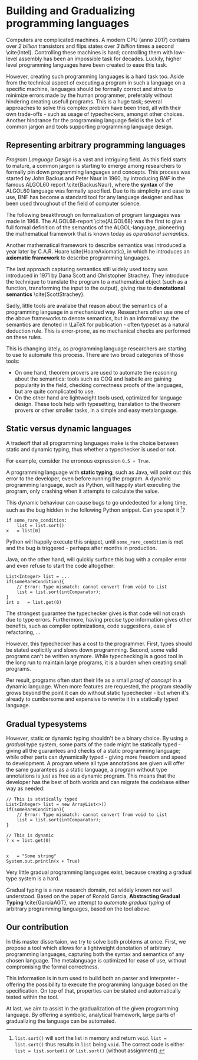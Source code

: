 
 Building and Gradualizing programming languages
=================================================


Computers are complicated machines. A modern CPU (anno 2017) contains over _2 billion_ transistors and flips states over _3 billion_ times a second \cite{Intel}. Controlling these machines is hard; controlling them with low-level assembly has been an impossible task for decades. Luckily, higher level programming languages have been created to ease this task.


However, creating such programming languages is a hard task too. Aside from the technical aspect of executing a program in such a language on a specific machine, languages should be formally correct and strive to minimize errors made by the human programmer, preferably without hindering creating usefull programs. This is a huge task; several approaches to solve this complex problem have been tried, all with their own trade-offs - such as usage of typecheckers, amongst other choices.
Another hindrance for the programming language field is the lack of common jargon and tools supporting programming language design. 


 Representing arbitrary programming languages
----------------------------------------------

_Program Language Design_ is a vast and intriguing field. As this field starts to mature, a common jargon is starting to emerge among researchers to formally pin down programming languages and concepts. This process was started by John Backus and Peter Naur in 1960, by introducing _BNF_ in the famous ALGOL60 report \cite{BackusNaur}, where the __syntax__ of the ALGOL60 language was formally specified. Due to its simplicity and ease to use, BNF has become a standard tool for any language designer and has been used throughout of the field of computer science.

The following breakthrough on formalization of program languages was made in 1968. The ALGOL68-report \cite{ALGOL68} was the first to give a full formal definition of the semantics of the ALGOL-language, pioneering the mathematical framework that is known today as _operational semantics_.

Another mathematical framework to describe semantics was introduced a year later by C.A.R. Hoare \cite{HoareAxiomatic}, in which he introduces an __axiomatic framework__ to describe programming languages.

The last approach capturing semantics still widely used today was introduced in 1971 by Dana Scott and Christopher Strachey. They introduce the technique to translate the program to a mathematical object (such as a function, transforming the input to the output), giving rise to __denotational semantics__ \cite{ScottStrachey}.

Sadly, little tools are availabe that reason about the semantics of a programming language in a mechanized way. Researchers often use one of the above frameworks to denote semantics, but in an informal way: the semantics are denoted in \LaTeX for publication - often typeset as a natural deduction rule. This is error-prone, as no mechanical checks are performed on these rules. 

This is changing lately, as programming language researchers are starting to use to automate this process. There are two broad categories of those tools:

- On one hand, theorem provers are used to automate the reasoning about the semantics: tools such as COQ and Isabelle are gaining popularity in the field, checking correctness proofs of the languages, but are quite complicated to use.
- On the other hand are lightweight tools used, optimized for language design. These tools help with typesetting, translation to the theorem provers or other smaller tasks, in a simple and easy metalanguage.


 Static versus dynamic languages
---------------------------------

A tradeoff that all programming languages make is the choice between static and dynamic typing, thus whether a typechecker is used or not. 

For example, consider the erronous expression `0.5 + True`. 

A programming language with __static typing__, such as Java, will point out this error to the developer, even before running the program. A dynamic programming language, such as Python, will happily start executing the program, only crashing when it attempts to calculate the value.

This dynamic behaviour can cause bugs to go undedected for a long time, such as the bug hidden in the following Python snippet. Can you spot it [^pythonBug]?


	if some_rare_condition:
		list = list.sort()
	x	= list[0]


[^pythonBug]: `list.sort()` will sort the list in memory and return `void`. `list = list.sort()` thus results in `list` being `void`. The correct code is either `list = list.sorted()` or `list.sort()` (without assignment).

Python will happily execute this snippet, until `some_rare_condition` is met and the bug is triggered - perhaps after months in production.

Java, on the other hand, will quickly surface this bug with a compiler error and even refuse to start the code altogether:


	List<Integer> list = ...
	if(someRareCondition){
		// Error: Type mismatch: cannot convert from void to List
		list = list.sort(intComparator);
	}
	int x	= list.get(0)


The strongest guarantee the typechecker gives is that code will not crash due to type errors. Furthermore, having precise type information gives other benefits, such as compiler optimizations, code suggestions, ease of refactoring, ...

However, this typechecker has a cost to the programmer. First, types should be stated explicitly and slows down programming. Second, some valid programs can't be written anymore. While typechecking is a good tool in the long run to maintain large programs, it is a burden when creating small programs.

Per result, programs often start their life as a small _proof of concept_ in a dynamic language. When more features are requested, the program steadily grows beyond the point it can do without static typechecker - but when it's already to cumbersome and expensive to rewrite it in a statically typed language.

 Gradual typesystems
----------------------


However, static or dynamic typing shouldn't be a binary choice. By using a _gradual_ type system, some parts of the code might be statically typed - giving all the guarantees and checks of a static programming language; while other parts can dynamically typed - giving more freedom and speed to development. A program where all type annotations are given will offer the same guarantees as a static language, a program without type annotations is just as free as a dynamic program.
This means that the developer has the best of both worlds and can migrate the codebase either way as needed:

	
	// This is statically typed
	List<Integer> list = new ArrayList<>()
	if(someRareCondition){
		// Error: Type mismatch: cannot convert from void to List
		list = list.sort(intComparator);
	}

	// This is dynamic
	? x	= list.get(0)

	
	x	= "Some string"
	System.out.println(x + True)
	

Very little gradual programming languages exist, because creating a gradual type system is a hard.

Gradual typing is a new research domain, not widely known nor well understood. Based on the paper of Ronald Garcia, __Abstracting Gradual Typing__ \cite{GarciaAGT}, we attempt to _automate gradual typing_ of arbitrary programming languages, based on the tool above.


Our contribution
----------------

In this master dissertaion, we try to solve both problems at once. First, we propose a tool which allows for a lightweight denotation of arbitrary programming languages, capturing both the syntax and semantics of any chosen language. The metalanguage is optimized for ease of use, without compromising the formal correctness.

This information is in turn used to build both an parser and interpreter - offering the possibility to execute the programming language based on the specification.
On top of that, properties can be stated and automatically tested within the tool.

At last, we aim to assist in the gradualization of the given programming language. By offering a symbolic, analytical framework, large parts of gradualizing the language can be automated.

